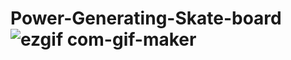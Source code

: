 # Power-Generating-Skate-board![ezgif com-gif-maker](https://user-images.githubusercontent.com/103555283/199858161-784beb51-b7e5-480a-add2-358da3711aae.gif)
